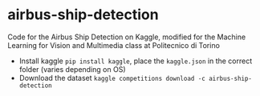 # airbus-ship-detection
 Code for the Airbus Ship Detection on Kaggle, modified for the Machine Learning for Vision and Multimedia class at Politecnico di Torino

- Install kaggle `pip install kaggle`, place the `kaggle.json` in the correct folder (varies depending on OS)
- Download the dataset `kaggle competitions download -c airbus-ship-detection`